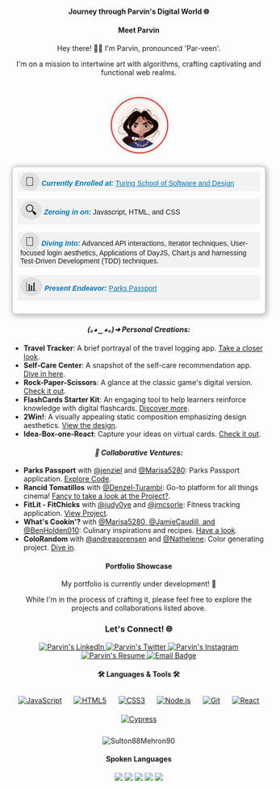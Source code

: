 <h4 align="center"> Journey through Parvin's Digital World 🌐</h4>
<h4 align="center">Meet Parvin</h4> 
<div align="center">
  <p>Hey there! 👋🏼 I'm Parvin, pronounced 'Par-veen'.</p>
  <p>I'm on a mission to intertwine art with algorithms, crafting captivating and functional web realms.</p>
  <img src="https://github.com/Sulton88Mehron90/Rock-Paper-Scissors/blob/main/src/parvin_round_transparent.png" alt="Parvin's Image" width="120" style="margin: 20px; border-radius: 50%;">
</div>
  <div style="font-family: Arial, sans-serif; padding: 10px; border: 2px solid #d1d1d1; border-radius: 8px; box-shadow: 2px 2px 12px #aaa;">
  <div style="padding: 5px; background-color: #f2f2f2; border-radius: 4px; margin-bottom: 15px;">
    <span style="background-color: #e0e0e0; padding: 5px 10px; border-radius: 50%; font-size: 24px;">🌱</span>
    <i style="color: #0077b6;"><b>Currently Enrolled at:</b></i> 
    <a href="https://turing.io/" target="_blank" rel="noreferrer" style="color: #0077b6; text-decoration: underline;">Turing School of Software and Design</a>
  </div>
  
  <div style="padding: 5px; background-color: #f2f2f2; border-radius: 4px; margin-bottom: 15px;">
    <span style="background-color: #e0e0e0; padding: 5px 10px; border-radius: 50%; font-size: 24px;">🔍</span>
    <i style="color: #0077b6;"><b>Zeroing in on:</b></i> Javascript, HTML, and CSS
  </div>
  
  <div style="padding: 5px; background-color: #f2f2f2; border-radius: 4px; margin-bottom: 15px;">
    <span style="background-color: #e0e0e0; padding: 5px 10px; border-radius: 50%; font-size: 24px;">📕</span>
    <i style="color: #0077b6;"><b>Diving Into:</b></i> Advanced API interactions, Iterator techniques, User-focused login aesthetics, Applications of DayJS, Chart.js and harnessing Test-Driven Development (TDD) techniques.
  </div>
  
  <div style="padding: 5px; background-color: #f2f2f2; border-radius: 4px; margin-bottom: 15px;">
    <span style="background-color: #e0e0e0; padding: 5px 10px; border-radius: 50%; font-size: 24px;">📊</span>
    <i style="color: #0077b6;"><b>Present Endeavor:</b></i> 
    <a href="https://github.com/Sulton88Mehron90/stretchTech" target="_blank" rel="noreferrer" style="color: #0077b6; text-decoration: underline;">Parks Passport</a>
  </div>
</div>

<h4 align="center"><i>(｡◕‿◕｡)➜ Personal Creations:</i></h4>
<ul>
  <li>
    <strong>Travel Tracker</strong>: A brief portrayal of the travel logging app. 
    <a href="https://github.com/Sulton88Mehron90/travel-tracker" target="_blank" rel="noreferrer">Take a closer look</a>.
  </li>
  <li>
    <strong>Self-Care Center</strong>: A snapshot of the self-care recommendation app. 
    <a href="https://github.com/Sulton88Mehron90/self-care-center" target="_blank" rel="noreferrer">Dive in here</a>.
  </li>
  <li>
    <strong>Rock-Paper-Scissors</strong>: A glance at the classic game's digital version. 
    <a href="https://github.com/Sulton88Mehron90/Rock-Paper-Scissors" target="_blank" rel="noreferrer">Check it out</a>.
  </li>
  <li>
    <strong>FlashCards Starter Kit</strong>: An engaging tool to help learners reinforce knowledge with digital flashcards. 
    <a href="https://github.com/Sulton88Mehron90/flashCards-starter-kit" target="_blank" rel="noreferrer">Discover more</a>.
  </li>
  <li>
    <strong>2Win!</strong>: A visually appealing static composition emphasizing design aesthetics. 
    <a href="https://github.com/Sulton88Mehron90/static-comp" target="_blank" rel="noreferrer">View the design</a>.
  </li>
  <li>
    <strong>Idea-Box-one-React</strong>: Capture your ideas on virtual cards. 
    <a href="https://github.com/Sulton88Mehron90/idea-box-one-react" target="_blank" rel="noreferrer">Check it out</a>.
  </li>
</ul>

<h4 align="center"><i>🤝 Collaborative Ventures:</i></h4>
<ul>
<li>
  <strong>Parks Passport</strong> with 
  <a href="https://github.com/jenziel" target="_blank" rel="noreferrer">@jenziel</a> and 
  <a href="https://github.com/Marisa5280" target="_blank" rel="noreferrer">@Marisa5280</a>: 
  Parks Passport application. 
  <a href="https://github.com/Sulton88Mehron90/stretchTech" target="_blank" rel="noreferrer">Explore Code</a>.
</li>
    <li>
        <strong>Rancid Tomatillos</strong> with 
        <a href="https://github.com/Sulton88Mehron90/rancid-tomatillos-denzel-parvin" target="_blank" rel="noreferrer">@Denzel-Turambi</a>: 
        Go-to platform for all things cinema! 
        <a href="https://github.com/Sulton88Mehron90/rancid-tomatillos-denzel-parvin" target="_blank" rel="noreferrer">Fancy to take a look at the Project?</a>.
    </li>
    <li>
        <strong>FitLit - FitChicks</strong> with 
        <a href="https://github.com/judy0ye" target="_blank" rel="noreferrer">@judy0ye</a> and 
        <a href="https://github.com/jmcsorle" target="_blank" rel="noreferrer">@jmcsorle</a>: 
        Fitness tracking application. 
        <a href="https://github.com/Sulton88Mehron90/fitlit-group-project-jy-jm-ps" target="_blank" rel="noreferrer">View Project</a>.
    </li>
    <li>
        <strong>What's Cookin'?</strong> with 
        <a href="https://github.com/JamieCaudill/whats-cookin-group-project" target="_blank" rel="noreferrer">@Marisa5280, @JamieCaudill, and @BenHolden010</a>: 
        Culinary inspirations and recipes. 
        <a href="https://github.com/JamieCaudill/whats-cookin-group-project" target="_blank" rel="noreferrer">Have a look</a>.
    </li>
    <li>
        <strong>ColoRandom</strong> with 
        <a href="https://github.com/andreasorensen/coloRandom-Team-Project" target="_blank" rel="noreferrer">@andreasorensen</a> and 
        <a href="https://github.com/Nathelene" target="_blank" rel="noreferrer">@Nathelene</a>: 
        Color generating project. 
        <a href="https://github.com/andreasorensen/coloRandom-Team-Project" target="_blank" rel="noreferrer">Dive in</a>.
    </li>
</ul>
<h4 align="center">Portfolio Showcase</h4>
<div align="center">
  <p>My portfolio is currently under development! 🚧</p>
  <p>While I'm in the process of crafting it, please feel free to explore the projects and collaborations listed above.</p>
</div>

<h3 align="center">Let's Connect! 🌐</h3>
<div align="center">
<a href="https://www.linkedin.com/in/parvin-sattorova-edwards-357526b3/" target="_blank" rel="noreferrer">
    <img src="https://img.shields.io/badge/-LinkedIn-0077B5?style=flat&logo=LinkedIn&logoColor=white" alt="Parvin's LinkedIn">
</a>
<a href="https://twitter.com/your_username" target="_blank" rel="noreferrer">
    <img src="https://img.shields.io/badge/-Twitter-1DA1F2?style=flat&logo=Twitter&logoColor=white" alt="Parvin's Twitter">
</a>
<a href="https://www.instagram.com/sulimesho/" target="_blank" rel="noreferrer">
    <img src="https://img.shields.io/badge/-Instagram-E4405F?style=flat&logo=Instagram&logoColor=white" alt="Parvin's Instagram">
</a>

 <a href="https://github.com/Sulton88Mehron90/travel-tracker/blob/main/src/images/ParvinASattorova-Resume-2023.docx" target="_blank" rel="noreferrer">
    <img src="https://img.shields.io/badge/📄_Resume-Green?style=flat" alt="Parvin's Resume">
</a>
<a href="mailto:nanajon66@gmail.com">
    <img src="https://img.shields.io/badge/Email-Contact Me-green?style=flat&logo=microsoft-outlook" alt="Email Badge">
</a>
</div>

<h4 align="center">🛠️ Languages & Tools 🛠️</h4>
<div align="center">  
<a href="https://www.javascript.com/" target="_blank"><img style="margin: 10px" src="https://profilinator.rishav.dev/skills-assets/javascript-original.svg" alt="JavaScript" height="50" /></a>  
<a href="https://en.wikipedia.org/wiki/HTML5" target="_blank"><img style="margin: 10px" src="https://profilinator.rishav.dev/skills-assets/html5-original-wordmark.svg" alt="HTML5" height="50" /></a>  
<a href="https://www.w3schools.com/css/" target="_blank"><img style="margin: 10px" src="https://profilinator.rishav.dev/skills-assets/css3-original-wordmark.svg" alt="CSS3" height="50" /></a>   
<a href="https://nodejs.org/" target="_blank"><img style="margin: 10px" src="https://profilinator.rishav.dev/skills-assets/nodejs-original-wordmark.svg" alt="Node.js" height="50" /></a>  
<a href="https://github.com/" target="_blank"><img style="margin: 10px" src="https://profilinator.rishav.dev/skills-assets/git-scm-icon.svg" alt="Git" height="50" /></a>  
<a href="https://react.dev/" target="_blank"><img style="margin: 10px" src="https://profilinator.rishav.dev/skills-assets/react-original-wordmark.svg" alt="React" height="50" /></a>  
<a href="https://docs.cypress.io/guides/overview/why-cypress" target="_blank"><img style="margin: 10px" src="https://encrypted-tbn0.gstatic.com/images?q=tbn:ANd9GcQoXfntUBC8eXPGA7V8dQp74I5Xofeze3tnRua5hKQkd0ofyH0cy5mJm3_Y-zPhHO2ty9k&usqp=CAU" alt="Cypress" height="50" /></a>  
</div>

</td><td valign="top" width="33%">

<!-- <p align="center">
  <a href="https://www.w3schools.com/css/" target="_blank" rel="noreferrer">
    <img src="https://raw.githubusercontent.com/devicons/devicon/master/icons/css3/css3-original-wordmark.svg" alt="css3" width="40" height="40"/>
  </a>
  <a href="https://www.w3.org/html/" target="_blank" rel="noreferrer">
    <img src="https://raw.githubusercontent.com/devicons/devicon/master/icons/html5/html5-original-wordmark.svg" alt="html5" width="40" height="40"/>
  </a>
  <a href="https://developer.mozilla.org/en-US/docs/Web/JavaScript" target="_blank" rel="noreferrer">
    <img src="https://raw.githubusercontent.com/devicons/devicon/master/icons/javascript/javascript-original.svg" alt="javascript" width="40" height="40"/>
  </a>
</p>
-->
</p>
<p align="center">
  <img align="center" src="https://github-readme-stats.vercel.app/api/top-langs?username=Sulton88Mehron90&show_icons=true&locale=en&layout=compact&theme=blue-green" alt="Sulton88Mehron90" />


  <h4 align="center"> Spoken Languages<br>
</h4>
<p align="center">
  <img src="https://img.shields.io/badge/English-%230000FF.svg?&style=for-the-badge&logo=&logoColor=white"/>
  <img src="https://img.shields.io/badge/Tojiki-%23FF0000.svg?&style=for-the-badge&logo=&logoColor=white"/>
  <img src="https://img.shields.io/badge/Pomiri-%2300FF00.svg?&style=for-the-badge&logo=&logoColor=white"/>
  <img src="https://img.shields.io/badge/Farsi-%2340E0D0.svg?&style=for-the-badge&logo=&logoColor=white"/>
  <img src="https://img.shields.io/badge/Russian-%23DE8F05.svg?&style=for-the-badge&logo=&logoColor=white"/>

<!--
# Sulton88Mehron90.github.io

<h3 align="center">Welcome to My Digital Adventure 🌐 </h3> 
<h3 align="center">About Me </h3>

<p align="center">
  Hello 👋🏼 ! I'm Parvin, pronounced 'Par-veen'.
    I am on the journey 🌱 of becoming a Front-end Developer at the intersection of design and functionality, committed to making the web both beautiful and intuitive. I know I am repeating myself.
  <br>
  <img src="https://github.com/Sulton88Mehron90/Rock-Paper-Scissors/blob/main/src/parvin.jpg" alt="Parvin's Image" width="120" align="center" style="margin: 20px; border-radius: 50%;">
</p>
Embarking on a transformative journey, aspiring to become a Front-end Developer — where art meets algorithms.<br> Committed to sculpting a web space that's visually captivating and functionally seamless.

<p align="center">
  If you've landed here and decided to delve deeper, you're on a voyage through my digital realm. 🚁 <br>
  Gratitude for navigating my creations!
</p>
  (｡◕‿◕｡)➜ <i>Individual Feats:</i><br>
<h3 align="center">🔧 Projects & Collaborations 🔧</h3>
  <img align="center" src="https://github-readme-stats.vercel.app/api/top-langs?username=Sulton88Mehron90&show_icons=true&locale=en&layout=compact" alt="Sulton88Mehron90" />
</p>


  <span style="font-size: 20px; padding: 5px 10px; background-color: #e0e0e0; border-radius: 4px;">English</span>
  <span style="font-size: 20px; padding: 5px 10px; background-color: #e0e0e0; border-radius: 4px;">Pomiri</span>
  <span style="font-size: 20px; padding: 5px 10px; background-color: #e0e0e0; border-radius: 4px;">Tojiki</span>
  <span style="font-size: 20px; padding: 5px 10px; background-color: #e0e0e0; border-radius: 4px;">Farsi</span>
  <span style="font-size: 20px; padding: 5px 10px; background-color: #e0e0e0; border-radius: 4px;">Russian</span>


Here are some ideas to get you started:
- 🔭 I’m currently working on ...
- 🌱 I’m currently learning ...
- 👯 I’m looking to collaborate on ...
- 🤔 I’m looking for help with ...
- 💬 Ask me about ...
- 📫 How to reach me: ...
- 😄 Pronouns: ...
- ⚡ Fun fact: ...
- 👀 Check out my latest project:
- 📫 How to reach me: 
  💌 nanajon66@gmail.com
- 💬 **Ask me about:** [🚧 Under Construction 🚧]
🔧⚙️🚀
📚 🏫🛜📝📚
👷🏼‍♀️⚙️📈
📿 🧿 Hello! 🇺🇸 Салом! 🇹🇯 سلام 🇮🇷 Здравствуйте 🇷🇺
🌐
🌏🌐🌌
📡💻🌐
I love math! ❤️🏫📚📐📏  📚📙📖 🇺🇸 🔭 📈📊📉
📧
(｡◕‿◕｡)➜ ( ͡👁️ ͜ʖ ͡👁️)✌ (･_･”)/＼(･_･”)
Fight fight fight! 🤜✊🤛👊 🤝 🤛🏼 👋 🤝🏼
🛠️ 🪓 🪛 🧱
Салом!🇹🇯
<img src= "https://media.giphy.com/media/jbjnnBBzgiZ7VIBP4G/giphy.gif" alt="gif" height=40% width=40%>
-->
